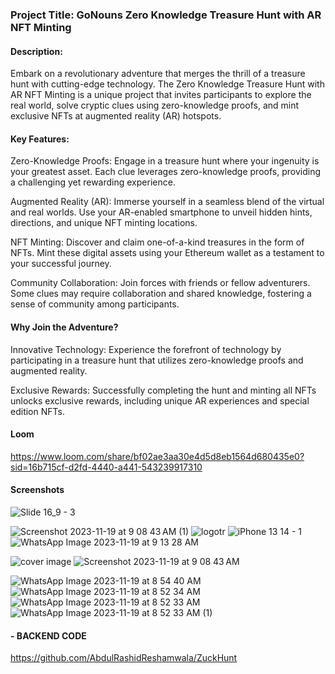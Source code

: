 ### Project Title: GoNouns Zero Knowledge Treasure Hunt with AR NFT Minting

#### Description:

Embark on a revolutionary adventure that merges the thrill of a treasure hunt with cutting-edge technology. The Zero Knowledge Treasure Hunt with AR NFT Minting is a unique project that invites participants to explore the real world, solve cryptic clues using zero-knowledge proofs, and mint exclusive NFTs at augmented reality (AR) hotspots.

#### Key Features:

Zero-Knowledge Proofs: Engage in a treasure hunt where your ingenuity is your greatest asset. Each clue leverages zero-knowledge proofs, providing a challenging yet rewarding experience.

Augmented Reality (AR): Immerse yourself in a seamless blend of the virtual and real worlds. Use your AR-enabled smartphone to unveil hidden hints, directions, and unique NFT minting locations.

NFT Minting: Discover and claim one-of-a-kind treasures in the form of NFTs. Mint these digital assets using your Ethereum wallet as a testament to your successful journey.

Community Collaboration: Join forces with friends or fellow adventurers. Some clues may require collaboration and shared knowledge, fostering a sense of community among participants.

#### Why Join the Adventure?

Innovative Technology: Experience the forefront of technology by participating in a treasure hunt that utilizes zero-knowledge proofs and augmented reality.

Exclusive Rewards: Successfully completing the hunt and minting all NFTs unlocks exclusive rewards, including unique AR experiences and special edition NFTs.

#### Loom 
https://www.loom.com/share/bf02ae3aa30e4d5d8eb1564d680435e0?sid=16b715cf-d2fd-4440-a441-543239917310

#### Screenshots
![Slide 16_9 - 3](https://github.com/Koushith/ZuckHunt/assets/30016242/b768fee8-1b2f-41d3-9bc6-41d1d8729d3c)


![Screenshot 2023-11-19 at 9 08 43 AM (1)](https://github.com/Koushith/ZuckHunt/assets/30016242/47bc250e-48b4-4f18-87ce-1e4ca7ec65d4)
![logotr](https://github.com/Koushith/ZuckHunt/assets/30016242/8ff9cca7-6db4-4045-b169-ba5e6048bf8c)
![iPhone 13   14 - 1](https://github.com/Koushith/ZuckHunt/assets/30016242/b1b6920a-b01e-474a-9b41-eb0968f6861c)
![WhatsApp Image 2023-11-19 at 9 13 28 AM](https://github.com/Koushith/ZuckHunt/assets/30016242/c84440d6-f1de-4d92-aa04-7ee0fea0998a)

![cover image](https://github.com/Koushith/ZuckHunt/assets/30016242/50970e5b-4e11-4b07-b8d0-3bac52dd311c)
![Screenshot 2023-11-19 at 9 08 43 AM](https://github.com/Koushith/ZuckHunt/assets/30016242/ce17afd9-2867-4da6-8b63-f598e7ac7e68)

![WhatsApp Image 2023-11-19 at 8 54 40 AM](https://github.com/Koushith/ZuckHunt/assets/30016242/3581724e-0e9e-4c31-94fa-1027edc28605)
![WhatsApp Image 2023-11-19 at 8 52 34 AM](https://github.com/Koushith/ZuckHunt/assets/30016242/b3f55f1d-5323-4428-a42c-de90ccab83af)
![WhatsApp Image 2023-11-19 at 8 52 33 AM](https://github.com/Koushith/ZuckHunt/assets/30016242/df96c5c5-afc0-4296-a00a-8b2a21bf9911)
![WhatsApp Image 2023-11-19 at 8 52 33 AM (1)](https://github.com/Koushith/ZuckHunt/assets/30016242/a3752b0f-6628-46aa-a3c5-b10d206c58f2)


#### - BACKEND CODE

https://github.com/AbdulRashidReshamwala/ZuckHunt
